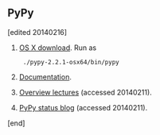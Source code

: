 ## PyPy

[edited 20140216]

1. [OS X download](https://bitbucket.org/pypy/pypy/downloads/pypy-2.2.1-osx64.tar.bz2). Run as

        ./pypy-2.2.1-osx64/bin/pypy

1. [Documentation](http://doc.pypy.org/en/latest/).
1. [Overview lectures](http://pypy.org/talk/stanford-ee380-2011/talk.html) (accessed 20140211).
1. [PyPy status blog](http://morepypy.blogspot.com/) (accessed 20140211).

[end]
